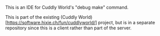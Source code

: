 This is an IDE for Cuddly World's "debug make" command.

This is part of the existing (Cuddly World)[https://software.hixie.ch/fun/cuddlyworld/] project, but is in a separate repository since this is a client rather than part of the server.

